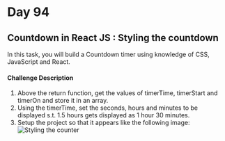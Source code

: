 # Day 94

## Countdown in React JS : Styling the countdown 

In this task, you will build a Countdown timer using knowledge of CSS, JavaScript and React.


#### Challenge Description 
1. Above the return function, get the values of timerTime, timerStart and timerOn and store it in an array.
2. Using the timerTime, set the seconds, hours and minutes to be displayed s.t. 1.5 hours gets displayed as 1 hour 30 minutes. 
3. Setup the project so that it appears like the following image:
![Styling the counter](https://user-images.githubusercontent.com/51092036/91174349-c6d1b280-e6fc-11ea-9e29-17a82c6b7d9e.png)
